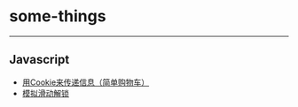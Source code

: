 # some-things
---
## Javascript
 * [用Cookie来传递信息（简单购物车）](https://github.com/MarioLuLu7/some-things/issues/1)
 * [模拟滑动解锁](https://github.com/MarioLuLu7/some-things/issues/2)  

